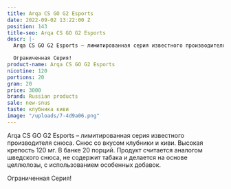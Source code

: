```yaml
---
title: Arqa CS GO G2 Esports
date: 2022-09-02 13:22:00 Z
position: 143
title-seo: Arqa CS GO G2 Esports
descr: |-
  Arqa CS GO G2 Esports – лимитированная серия известного производителя снюса. Снюс со вкусом голубики и черники. Высокая крепость 120 мг. В банке 20 порций. Продукт считается аналогом шведского снюса, не содержит табака и делается на основе целлюлозы, с использованием особенных добавок.

  Ограниченная Серия!
product-name: Arqa CS GO G2 Esports
nicotine: 120
portions: 20
gram: 20
price: 3000
brand: Russian products
sale: new-snus
taste: клубника киви
image: "/uploads/7-4d9a06.png"
---
```


Arqa CS GO G2 Esports – лимитированная серия известного производителя снюса. Снюс со вкусом клубники и киви. Высокая крепость 120 мг. В банке 20 порций. Продукт считается аналогом шведского снюса, не содержит табака и делается на основе целлюлозы, с использованием особенных добавок.

Ограниченная Серия!